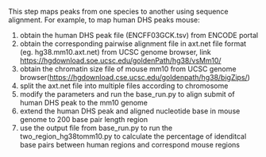 This step maps peaks from one species to another using sequence alignment. For example, to map human DHS peaks mouse:

1. obtain the human DHS peak file (ENCFF03GCK.tsv) from ENCODE portal
2. obtain the corresponding pairwise alignment file in axt.net file format (eg. hg38.mm10.axt.net) from UCSC genome browser, link https://hgdownload.soe.ucsc.edu/goldenPath/hg38/vsMm10/
3. obtain the chromatin size file of mouse mm10 from UCSC genome browser(https://hgdownload.cse.ucsc.edu/goldenpath/hg38/bigZips/)
4. split the axt.net file into multiple files according to chromosome
5. modify the parameters and run the base_run.py to align submit of human DHS peak to the mm10 genome
6. extend the human DHS peak and aligned nucleotide base in mouse genome to 200 base pair length region
7. use the output file from base_run.py to run the two_region_hg38tomm10.py to calculate the percentage of idenditcal base pairs between human regions and correspond mouse regions